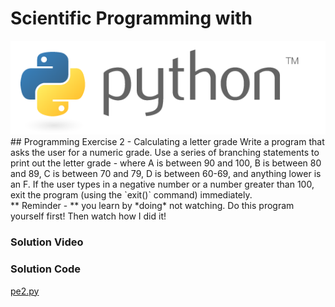 # Scientific Programming with 
<img src="../../imgs/python.png"/>
## Programming Exercise 2 - Calculating a letter grade
Write a program that asks the user for a numeric grade.  Use a series of branching statements to print out the letter grade - where A is between 90 and 100, B is between 80 and 89, C is between 70 and 79, D is between 60-69, and anything lower is an F.  If the user types in a negative number or a number greater than 100, exit the program (using the `exit()` command) immediately.

<div class="highlight">** Reminder -  ** you learn by *doing* not watching.  Do this program yourself first!  Then watch how I did it!</div>

### Solution Video

### Solution Code
[pe2.py](pe2.py)



